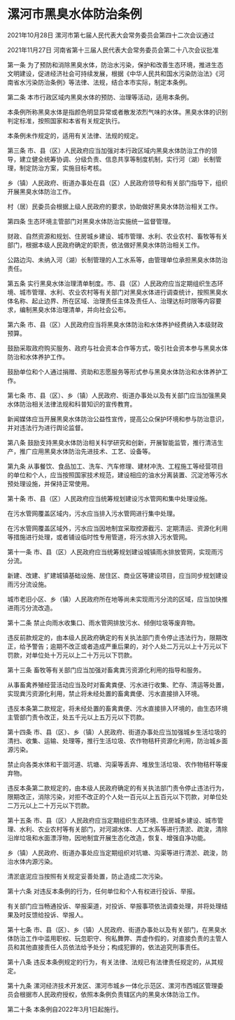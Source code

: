 # 漯河市黑臭水体防治条例

2021年10月28日 漯河市第七届人民代表大会常务委员会第四十二次会议通过

2021年11月27日 河南省第十三届人民代表大会常务委员会第二十八次会议批准

<!-- INFO END -->

第一条 为了预防和消除黑臭水体，防治水污染，保护和改善生态环境，推进生态文明建设，促进经济社会可持续发展，根据《中华人民共和国水污染防治法》《河南省水污染防治条例》等法律、法规，结合本市实际，制定本条例。

第二条 本市行政区域内黑臭水体的预防、治理等活动，适用本条例。

本条例所称黑臭水体是指颜色明显异常或者散发浓烈气味的水体。黑臭水体的识别判定标准，按照国家和本省有关规定执行。

本条例未作规定的，适用有关法律、法规的规定。

第三条 市、县（区）人民政府应当加强对本行政区域内黑臭水体防治工作的领导，建立健全统筹协调、分级负责、信息共享等制度机制，实行河（湖）长制管理，制定防治方案，实施目标考核。

乡（镇）人民政府、街道办事处在县（区）人民政府领导和有关部门指导下，组织开展黑臭水体防治工作。

村（居）民委员会根据上级人民政府的要求，协助做好黑臭水体防治相关工作。

第四条 生态环境主管部门对黑臭水体防治实施统一监督管理。

财政、自然资源和规划、住房城乡建设、城市管理、水利、农业农村、畜牧等有关部门，根据本级人民政府确定的职责，依法做好黑臭水体防治相关工作。

公路边沟、未纳入河（湖）长制管理的人工水系等，由管理单位承担黑臭水体防治责任。

第五条 实行黑臭水体治理清单制度。市、县（区）人民政府应当定期组织生态环境、城市管理、水利、农业农村等有关部门对黑臭水体进行调查统计，按照黑臭水体名称、起止边界、所在区域、治理责任主体及责任人、治理达标时限等内容要求，编制黑臭水体治理清单，并向社会公布。

第六条 市、县（区）人民政府应当将黑臭水体防治和水体养护经费纳入本级财政预算。

鼓励采取政府购买服务、政府与社会资本合作等方式，吸引社会资本参与黑臭水体防治和水体养护工作。

鼓励单位和个人通过捐赠、资助和志愿服务等形式参与黑臭水体防治和水体养护工作。

第七条 市、县（区）、乡（镇）人民政府、街道办事处以及有关部门应当加强黑臭水体防治相关法律法规和科普知识的宣传教育。

新闻媒体应当开展黑臭水体防治公益性宣传，提高公众保护环境和参与防治意识，并对违法行为进行舆论监督。

第八条 鼓励支持黑臭水体防治相关科学研究和创新，开展智能监管，推行清洁生产，推广应用黑臭水体防治先进技术、工艺、设备等。

第九条 从事餐饮、食品加工、洗车、汽车修理、建材冲洗、工程施工等经营项目的单位和个人，应当按照国家技术规范，建设相应的油水分离装置、沉淀池等污水预处理设施，并保持正常使用。

第十条 市、县（区）人民政府应当统筹规划建设污水管网和集中处理设施。

在污水管网覆盖区域内，污水应当排入污水管网进行集中处理。

在污水管网覆盖区域外，污水应当因地制宜采取控源截污、定期清运、资源化利用等措施进行处理，或者铺设临时性专用管道，将污水排入污水管网。

第十一条 市、县（区）人民政府应当统筹规划建设城镇雨水排放管网，实现雨污分流。

新建、改建、扩建城镇基础设施、居住区、商业区等建设项目，应当同步规划建设雨污分流设施。

城市老旧小区、乡（镇）人民政府所在地等尚未实现雨污分流的区域，应当加快推进雨污分流改造。

第十二条 禁止向雨水收集口、雨水管网排放污水、倾倒垃圾等废弃物。

违反前款规定的，由本级人民政府确定的有关执法部门责令停止违法行为，限期改正，给予警告；逾期不改正或者造成严重后果的，对个人处二万元以上十万元以下罚款，对单位处十万元以上二十万元以下罚款。

第十三条 畜牧等有关部门应当加强对畜禽粪污资源化利用的指导和服务。

从事畜禽养殖经营活动应当及时对畜禽粪便、污水进行收集、贮存、清运等处置，实现粪污资源化利用，禁止将未经处置的畜禽粪便、污水直接排入环境。

违反本条第二款规定，将未经处置的畜禽粪便、污水直接排入环境的，由生态环境主管部门责令改正，处五千元以上五万元以下罚款。

第十四条 市、县（区）、乡（镇）人民政府、街道办事处应当加强城乡生活垃圾的清扫、收集、运输、处理等，推行生活垃圾、农作物秸秆资源化利用，防治城乡面源污染。

禁止向各类水体和干涸河道、坑塘、沟渠等丢弃、堆放生活垃圾、农作物秸秆等废弃物。

违反本条第二款规定的，由本级人民政府确定的有关执法部门责令停止违法行为，限期改正，消除污染，对拒不改正的个人处一百元以上五百元以下罚款，对单位处二万元以上二十万元以下罚款。

第十五条 市、县（区）人民政府应当定期组织生态环境、住房城乡建设、城市管理、水利、农业农村等有关部门，对河湖水体、人工水系等进行清淤、疏浚，清除沿岸垃圾和水面漂浮物，因地制宜开展生态化改造，恢复、增强自净功能。

乡（镇）人民政府、街道办事处应当定期组织对坑塘、沟渠等进行清淤、疏浚，防治水体内源污染。

清淤底泥应当按照有关规定妥善处置，防止造成二次污染。

第十六条 对违反本条例的行为，任何单位和个人有权进行投诉、举报。

有关部门应当畅通投诉、举报渠道，对投诉、举报事项依法调查处理，并将处理结果及时反馈给投诉、举报人。

第十七条 市、县（区）、乡（镇）人民政府、街道办事处以及有关部门，在黑臭水体防治工作中滥用职权、玩忽职守、徇私舞弊、弄虚作假的，对直接负责的主管人员和其他直接责任人员依法给予处分；构成犯罪的，依法追究刑事责任。

第十八条 违反本条例规定的行为，有关法律、法规已有法律责任规定的，从其规定。

第十九条 漯河经济技术开发区、漯河市城乡一体化示范区、漯河市西城区管理委员会根据市人民政府授权，依照本条例负责辖区内的黑臭水体防治工作。

第二十条 本条例自2022年3月1日起施行。

